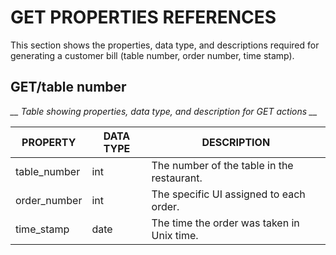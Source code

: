 # GET PROPERTIES REFERENCES 

This section shows the properties, data type, and descriptions required for generating a customer bill (table number, order number, time stamp).

## GET/table number 

*__ Table showing properties, data type, and description for GET actions __*  

| PROPERTY     | DATA TYPE | DESCRIPTION                                |
|--------------|-----------|--------------------------------------------|
| table_number | int       | The number of the table in the restaurant. |
| order_number | int       | The specific UI assigned to each order.    |
| time_stamp   | date      | The time the order was taken in Unix time. |
